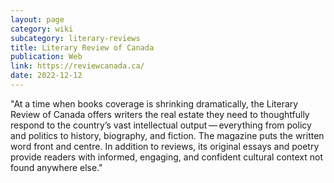 ```yaml
---
layout: page
category: wiki
subcategory: literary-reviews
title: Literary Review of Canada
publication: Web
link: https://reviewcanada.ca/
date: 2022-12-12
---
```


"At a time when books coverage is shrinking dramatically, the Literary Review of Canada offers writers the real estate they need to thoughtfully respond to the country’s vast intellectual output — everything from policy and politics to history, biography, and fiction. The magazine puts the written word front and centre. In addition to reviews, its original essays and poetry provide readers with informed, engaging, and confident cultural context not found anywhere else."
